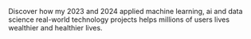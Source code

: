 Discover how my 2023 and 2024 applied machine learning, ai and data science real-world technology projects helps millions of users lives wealthier and healthier lives. 

